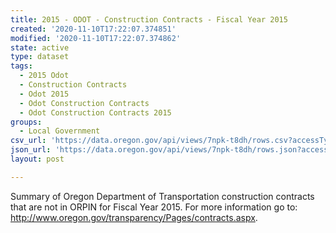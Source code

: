 ```yaml
---
title: 2015 - ODOT - Construction Contracts - Fiscal Year 2015
created: '2020-11-10T17:22:07.374851'
modified: '2020-11-10T17:22:07.374862'
state: active
type: dataset
tags:
  - 2015 Odot
  - Construction Contracts
  - Odot 2015
  - Odot Construction Contracts
  - Odot Construction Contracts 2015
groups:
  - Local Government
csv_url: 'https://data.oregon.gov/api/views/7npk-t8dh/rows.csv?accessType=DOWNLOAD'
json_url: 'https://data.oregon.gov/api/views/7npk-t8dh/rows.json?accessType=DOWNLOAD'
layout: post

---
```

Summary of Oregon Department of Transportation construction contracts that are not in ORPIN for Fiscal Year 2015. For more information go to: http://www.oregon.gov/transparency/Pages/contracts.aspx.
